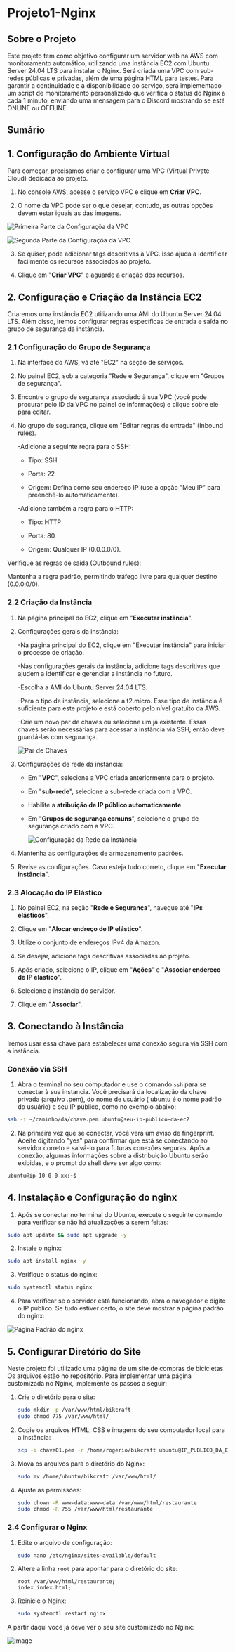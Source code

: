 # Projeto1-Nginx

## Sobre o Projeto

Este projeto tem como objetivo configurar um servidor web na AWS com monitoramento automático, utilizando uma instância EC2 com Ubuntu Server 24.04 LTS para instalar o Nginx. Será criada uma VPC com sub-redes públicas e privadas, além de uma página HTML para testes. Para garantir a continuidade e a disponibilidade do serviço, será implementado um script de monitoramento personalizado que verifica o status do Nginx a cada 1 minuto, enviando uma mensagem para o Discord mostrando se está ONLINE ou OFFLINE.

## Sumário


## 1. Configuração do Ambiente Virtual

Para começar, precisamos criar e configurar uma VPC (Virtual Private Cloud) dedicada ao projeto.
 
1. No console AWS, acesse o serviço VPC e clique em **Criar VPC**.

2. O nome da VPC pode ser o que desejar, contudo, as outras opções devem estar iguais as das imagens.

![Primeira Parte da Configuraçõa da VPC](img/vpc1.png)

![Segunda Parte da Configuraçõa da VPC](img/vpc2.png)

3. Se quiser, pode adicionar tags descritivas à VPC. Isso ajuda a identificar facilmente os recursos associados ao projeto.

4. Clique em "**Criar VPC**" e aguarde a criação dos recursos.

## 2. Configuração e Criação da Instância EC2

Criaremos uma instância EC2 utilizando uma AMI do Ubuntu Server 24.04 LTS. Além disso, iremos configurar regras específicas de entrada e saída no grupo de segurança da instância. 

### 2.1 Configuração do Grupo de Segurança 

 1. Na interface do AWS, vá até "EC2" na seção de serviços.

 2. No painel EC2, sob a categoria "Rede e Segurança", clique em "Grupos de segurança".

 3. Encontre o grupo de segurança associado à sua VPC (você pode procurar pelo ID da VPC no painel de informações) e clique sobre ele para editar.

 4. No grupo de segurança, clique em "Editar regras de entrada" (Inbound rules).

    -Adicione a seguinte regra para o SSH:
  
    - Tipo: SSH
   
    - Porta: 22
   
    - Origem: Defina como seu endereço IP (use a opção "Meu IP" para preenchê-lo automaticamente).
   
    -Adicione também a regra para o HTTP:
   
    - Tipo: HTTP
   
    - Porta: 80
   
    - Origem: Qualquer IP (0.0.0.0/0).
   
   Verifique as regras de saída (Outbound rules):
   
   Mantenha a regra padrão, permitindo tráfego livre para qualquer destino (0.0.0.0/0).

### 2.2 Criação da Instância

1. Na página principal do EC2, clique em "**Executar instância**".

2. Configurações gerais da instância:

    -Na página principal do EC2, clique em "Executar instância" para iniciar o processo de criação.

    -Nas configurações gerais da instância, adicione tags descritivas que ajudem a identificar e gerenciar a instância no futuro.

    -Escolha a AMI do Ubuntu Server 24.04 LTS.

    -Para o tipo de instância, selecione a t2.micro. Esse tipo de instância é suficiente para este projeto e está coberto pelo nível gratuito da AWS.

    -Crie um novo par de chaves ou selecione um já existente. Essas chaves serão necessárias para acessar a instância via SSH, então deve guardá-las com segurança.
   
      ![Par de Chaves](img/chaves.png)

4. Configurações de rede da instância:

    - Em "**VPC**", selecione a VPC criada anteriormente para o projeto.

    - Em "**sub-rede**", selecione a sub-rede criada com a VPC.

    - Habilite a **atribuição de IP público automaticamente**.

    - Em "**Grupos de segurança comuns**", selecione o grupo de segurança criado com a VPC.

      ![Configuração da Rede da Instância](img/rede_instancia.png)

5. Mantenha as configurações de armazenamento padrões.

2. Revise as configurações. Caso esteja tudo correto, clique em "**Executar instância**".

### 2.3 Alocação do IP Elástico

1. No painel EC2, na seção "**Rede e Segurança**", navegue até "**IPs elásticos**".

2. Clique em "**Alocar endreço de IP elástico**".

3. Utilize o conjunto de endereços IPv4 da Amazon.

4. Se desejar, adicione tags descritivas associadas ao projeto.

5. Após criado, selecione o IP, clique em "**Ações**" e "**Associar endereço de IP elástico**".

6. Selecione a instância do servidor.

7. Clique em "**Associar**".

## 3. Conectando à Instância

Iremos usar essa chave para estabelecer uma conexão segura via SSH com a instância.

### Conexão via SSH

1. Abra o terminal no seu computador e use o comando `ssh` para se conectar à sua instancia. Você precisará da localização da chave privada (arquivo .pem), do nome de usuário ( ubuntu é o nome padrão do usuário) e seu IP público, como no exemplo abaixo:

```bash
ssh -i ~/caminho/da/chave.pem ubuntu@seu-ip-publico-da-ec2
```

2. Na primeira vez que se conectar, você verá um aviso de fingerprint. Aceite digitando "yes" para confirmar que está se conectando ao servidor correto e salvá-lo para futuras conexões seguras. Após a conexão, algumas informações sobre a distribuição Ubuntu serão exibidas, e o prompt do shell deve ser algo como:

```bash 
ubuntu@ip-10-0-0-xx:~$
```

## 4. Instalação e Configuração do nginx

1. Após se conectar no terminal do Ubuntu, execute o seguinte comando para verificar se não há atualizações a serem feitas:

```bash
sudo apt update && sudo apt upgrade -y
```

2. Instale o nginx:

```bash
sudo apt install nginx -y
```

3. Verifique o status do nginx:

```bash
sudo systemctl status nginx
```

4. Para verificar se o servidor está funcionando, abra o navegador e digite o IP público. Se tudo estiver certo, o site deve mostrar a página padrão do nginx:

![Página Padrão do nginx](/img/nginx.png)

## 5. Configurar Diretório do Site

Neste projeto foi utilizado uma página de um site de compras de bicicletas. Os arquivos estão no repositório.
Para implementar uma página customizada no Nginx, implemente os passos a seguir:
 
1. Crie o diretório para o site:  
   ```bash
   sudo mkdir -p /var/www/html/bikcraft
   sudo chmod 775 /var/www/html/
   ```
2. Copie os arquivos HTML, CSS e imagens do seu computador local para a instância:  
   ```bash
   scp -i chave01.pem -r /home/rogerio/bikcraft ubuntu@IP_PUBLICO_DA_EC2:/home/ubuntu/
   ```
3. Mova os arquivos para o diretório do Nginx:  
   ```bash
   sudo mv /home/ubuntu/bikcraft /var/www/html/
   ```
4. Ajuste as permissões:  
   ```bash
   sudo chown -R www-data:www-data /var/www/html/restaurante
   sudo chmod -R 755 /var/www/html/restaurante
   ```
   
### **2.4 Configurar o Nginx**
1. Edite o arquivo de configuração:  
   ```bash
   sudo nano /etc/nginx/sites-available/default
   ```
2. Altere a linha `root` para apontar para o diretório do site:  
   ```nginx
   root /var/www/html/restaurante;
   index index.html;
   ```
3. Reinicie o Nginx:  
   ```bash
   sudo systemctl restart nginx
   ```
   
A partir daqui você já deve ver o seu site customizado no Nginx:

![image](https://github.com/user-attachments/assets/43e6b098-bdd1-46ae-86ce-e2f5fa18f653)
